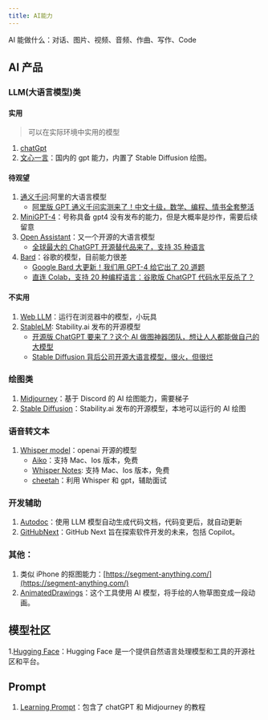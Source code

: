 ```yaml
---
title: AI能力
---
```


AI 能做什么：对话、图片、视频、音频、作曲、写作、Code

## AI 产品

### LLM(大语言模型)类

#### 实用

> 可以在实际环境中实用的模型

1. [chatGpt](./chatGPT.md)
2. [文心一言](https://yiyan.baidu.com/)：国内的 gpt 能力，内置了 Stable Diffusion 绘图。

#### 待观望

1. [通义千问](https://tongyi.aliyun.com/):阿里的大语言模型
   - [阿里版 GPT 通义千问实测来了！中文十级，数学、编程、情书全套整活](https://mp.weixin.qq.com/s/Y-_k0QNEuR-Cz0rUi7kk2g)
2. [MiniGPT-4](https://minigpt-4.github.io/)：号称具备 gpt4 没有发布的能力，但是大概率是炒作，需要后续留意
3. [Open Assistant](https://open-assistant.io/zh)：又一个开源的大语言模型
   - [全球最大的 ChatGPT 开源替代品来了，支持 35 种语言](https://mp.weixin.qq.com/s/aeg-RMgElMaiKBwd8xZ37Q)
4. [Bard](https://bard.google.com/)：谷歌的模型，目前能力很差
   - [Google Bard 大更新！我们用 GPT-4 给它出了 20 道题](https://mp.weixin.qq.com/s/nySMyAbnwhsmdv4kxmGMxQ)
   - [直连 Colab，支持 20 种编程语言：谷歌版 ChatGPT 代码水平反杀了？](https://mp.weixin.qq.com/s/LPB4X99pV7KuExWHcBqugA)

#### 不实用

1. [Web LLM](https://mlc.ai/web-llm/)：运行在浏览器中的模型，小玩具
2. [StableLM](https://huggingface.co/spaces/stabilityai/stablelm-tuned-alpha-chat): Stability.ai 发布的开源模型
   - [开源版 ChatGPT 要来了？这个 AI 做图神器团队，想让人人都能做自己的大模型](https://mp.weixin.qq.com/s/Sa5Qzeax4pK4irp6eSfvQQ)
   - [Stable Diffusion 背后公司开源大语言模型，很火，但很烂](https://www.ithome.com/0/687/965.htm)

### 绘图类

1. [Midjourney](./Midjourney.md)：基于 Discord 的 AI 绘图能力，需要梯子
2. [Stable Diffusion](./Stable-Diffusion.md)：Stability.ai 发布的开源模型，本地可以运行的 AI 绘图

### 语音转文本

1.  [Whisper model](https://openai.com/research/whisper)：openai 开源的模型
    - [Aiko](https://sindresorhus.com/aiko)：支持 Mac、Ios 版本，免费
    - [Whisper Notes](https://apps.apple.com/cn/app/id6447090616?platform=iphone): 支持 Mac、Ios 版本，免费
    - [cheetah](https://github.com/leetcode-mafia/cheetah)：利用 Whisper 和 gpt，辅助面试

### 开发辅助

1. [Autodoc](https://github.com/context-labs/autodoc)：使用 LLM 模型自动生成代码文档，代码变更后，就自动更新
2. [GitHubNext](https://githubnext.com/)：GitHub Next 旨在探索软件开发的未来，包括 Copilot。

### 其他：

1. 类似 iPhone 的抠图能力：[https://segment-anything.com/](https://segment-anything.com/)
2. [AnimatedDrawings](https://github.com/facebookresearch/AnimatedDrawings)：这个工具使用 AI 模型，将手绘的人物草图变成一段动画。

## 模型社区

1.[Hugging Face](https://huggingface.co/)：Hugging Face 是一个提供自然语言处理模型和工具的开源社区和平台。

## Prompt

1. [Learning Prompt](https://learningprompt.wiki/)：包含了 chatGPT 和 Midjourney 的教程
